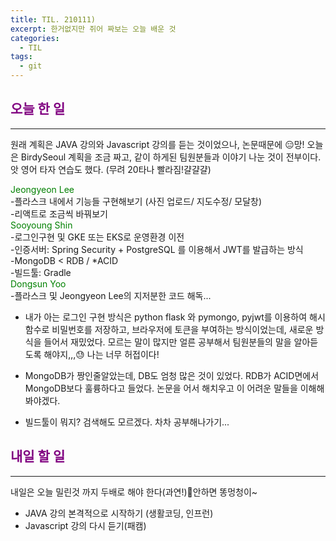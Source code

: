 ```yaml
---
title: TIL. 210111)
excerpt: 한거없지만 쥐어 짜보는 오늘 배운 것
categories:
  - TIL
tags:
  - git
---
```


## <span style="color:purple">오늘 한 일</span>

---

원래 계획은 JAVA 강의와 Javascript 강의를 듣는 것이었으나, 논문때문에 &#128529;망! 오늘은 BirdySeoul 계획을 조금 짜고, 같이 하게된 팀원분들과 이야기 나눈 것이 전부이다. 앗 영어 타자 연습도 했다. (무려 20타나 빨라짐!걀걀걀)

<span style="color:green">Jeongyeon Lee</span>  
-플라스크 내에서 기능들 구현해보기 (사진 업로드/ 지도수정/ 모달창)  
-리액트로 조금씩 바꿔보기  
<span style="color:green">Sooyoung Shin</span>  
-로그인구현 및 GKE 또는 EKS로 운영환경 이전  
-인증서버: Spring Security + PostgreSQL 를 이용해서 JWT를 발급하는 방식  
-MongoDB < RDB / \*ACID  
-빌드툴: Gradle  
<span style="color:green">Dongsun Yoo</span>  
-플라스크 및 Jeongyeon Lee의 지저분한 코드 해독...

- 내가 아는 로그인 구현 방식은 python flask 와 pymongo, pyjwt를 이용하여 해시함수로 비밀번호를 저장하고, 브라우저에 토큰을 부여하는 방식이었는데, 새로운 방식을 들어서 재밌었다. 모르는 말이 많지만 얼른 공부해서 팀원분들의 말을 알아듣도록 해야지,,,&#128531; 나는 너무 허접이다!

- MongoDB가 짱인줄알았는데, DB도 엄청 많은 것이 있었다. RDB가 ACID면에서 MongoDB보다 훌륭하다고 들었다. 논문을 어서 해치우고 이 어려운 말들을 이해해봐야겠다.

- 빌드툴이 뭐지? 검색해도 모르겠다. 차차 공부해나가기...

## <span style="color:purple">내일 할 일</span>

---

내일은 오늘 밀린것 까지 두배로 해야 한다(과연!)&#128126;안하면 똥멍청이~

- JAVA 강의 본격적으로 시작하기 (생활코딩, 인프런)
- Javascript 강의 다시 듣기(패캠)
